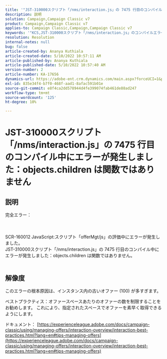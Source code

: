 ```yaml
---
title: '"JST-310000スクリプト「/nms/interaction.js」の 7475 行目のコンパイル中にエラーが発生しました：objects.children は関数ではありません。'
description: 説明
solution: Campaign,Campaign Classic v7
product: Campaign,Campaign Classic v7
applies-to: Campaign Classic,Campaign,Campaign Classic v7
keywords: '"KCS,JST-310000スクリプト「/nms/interaction.js」のコンパイルエラー 7475 行目：objects.children は関数ではありません。'
resolution: Resolution
internal-notes: null
bug: false
article-created-by: Ananya Kuthiala
article-created-date: 5/10/2022 10:57:11 AM
article-published-by: Ananya Kuthiala
article-published-date: 5/10/2022 10:57:40 AM
version-number: 2
article-number: KA-17656
dynamics-url: https://adobe-ent.crm.dynamics.com/main.aspx?forceUCI=1&pagetype=entityrecord&etn=knowledgearticle&id=d9e69ff0-4fd0-ec11-a7b5-0022480a8e40
exl-id: 835e34f4-b7f0-468f-aad1-8afac591b01e
source-git-commit: e8f4ca2dd578944d4fe399074fab461de88ad247
workflow-type: tm+mt
source-wordcount: '125'
ht-degree: 10%

---
```


# JST-310000スクリプト「/nms/interaction.js」の 7475 行目のコンパイル中にエラーが発生しました：objects.children は関数ではありません

## 説明

完全エラー：<br><br> <br><br>SCR-160012 JavaScript:スクリプト「offerMgt/js」の評価中にエラーが発生しました。
<br>JST-310000スクリプト「/nms/interaction.js」の 7475 行目のコンパイル中にエラーが発生しました：objects.children は関数ではありません。
<br> 

## 解像度


このエラーの根本原因は、インスタンス内の古いオファー (100) が多すぎます。

ベストプラクティス：オファースペースあたりのオファーの数を制限することをお勧めします。 これにより、指定されたスペースでオファーを素早く取得できるようにします。

ドキュメント： [https://experienceleague.adobe.com/docs/campaign-classic/using/managing-offers/interaction-overview/interaction-best-practices.html?lang=en#tips-managing-offers](https://experienceleague.adobe.com/docs/campaign-classic/using/managing-offers/interaction-overview/interaction-best-practices.html?lang=en#tips-managing-offers)
